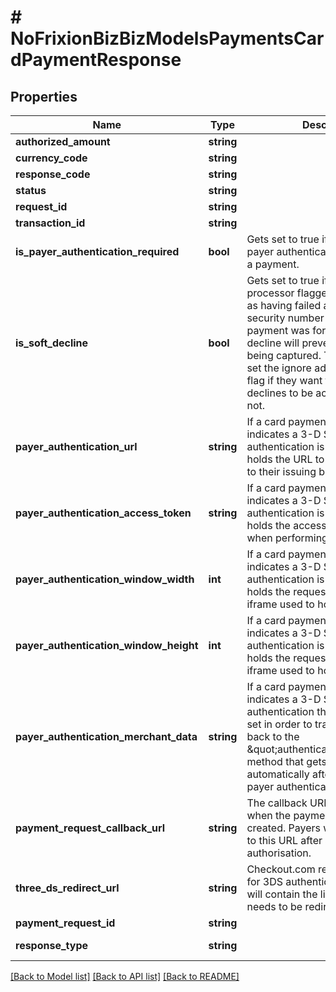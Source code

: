 # # NoFrixionBizBizModelsPaymentsCardPaymentResponse

## Properties

Name | Type | Description | Notes
------------ | ------------- | ------------- | -------------
**authorized_amount** | **string** |  | [optional]
**currency_code** | **string** |  | [optional]
**response_code** | **string** |  | [optional]
**status** | **string** |  | [optional]
**request_id** | **string** |  | [optional]
**transaction_id** | **string** |  | [optional]
**is_payer_authentication_required** | **bool** | Gets set to true if 3-D Secure payer authentication is required for a payment. | [optional]
**is_soft_decline** | **bool** | Gets set to true if the card processor flagged the transaction as having failed address or  card security number verification. If the payment was for a sale a soft decline will prevent  the transaction being captured. The merchant can set the ignore address verification flag   if they want to allow soft declines to be accepted or false if not. | [optional]
**payer_authentication_url** | **string** | If a card payment response indicates a 3-D Secure payer authentication is required  this field holds the URL to redirect the payer to their issuing bank. | [optional]
**payer_authentication_access_token** | **string** | If a card payment response indicates a 3-D Secure payer authentication is required  this field holds the access token to POST when performing the redirect. | [optional]
**payer_authentication_window_width** | **int** | If a card payment response indicates a 3-D Secure payer authentication is required  this field holds the requested width of the iframe used to hold the challenge. | [optional]
**payer_authentication_window_height** | **int** | If a card payment response indicates a 3-D Secure payer authentication is required  this field holds the requested height of the iframe used to hold the challenge. | [optional]
**payer_authentication_merchant_data** | **string** | If a card payment response indicates a 3-D Secure payer authentication this field may   get set in order to transfer information back to the \&quot;authenticationcallback\&quot; method  that gets called automatically after a successful payer authentication attempt. | [optional]
**payment_request_callback_url** | **string** | The callback URL that was set when the payment request was created. Payers will be   redirected to this URL after a successful card authorisation. | [optional]
**three_ds_redirect_url** | **string** | Checkout.com require a redirect for 3DS authentication. This link will contain the   link the payer needs to be redirected to. | [optional]
**payment_request_id** | **string** |  | [optional]
**response_type** | **string** |  | [optional] [readonly]

[[Back to Model list]](../../README.md#models) [[Back to API list]](../../README.md#endpoints) [[Back to README]](../../README.md)
